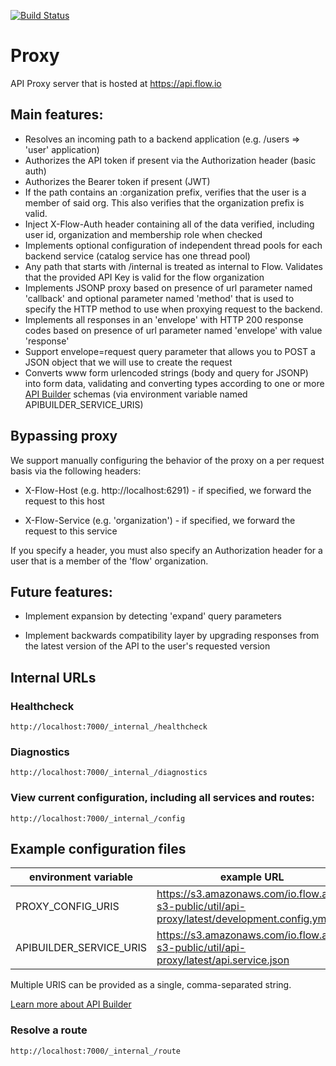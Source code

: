 [![Build Status](https://travis-ci.org/flowvault/proxy.svg?branch=master)](https://travis-ci.org/flowvault/proxy)

# Proxy

API Proxy server that is hosted at https://api.flow.io

## Main features:

  - Resolves an incoming path to a backend application (e.g. /users =>  'user' application)
  - Authorizes the API token if present via the Authorization header (basic auth)
  - Authorizes the Bearer token if present (JWT)
  - If the path contains an :organization prefix, verifies that the user is a member of
    said org. This also verifies that the organization prefix is valid.
  - Inject X-Flow-Auth header containing all of the data verified, including user id,
    organization and membership role when checked
  - Implements optional configuration of independent thread pools for each backend
    service (catalog service has one thread pool)
  - Any path that starts with /internal is treated as internal to Flow. Validates that the
    provided API Key is valid for the flow organization
  - Implements JSONP proxy based on presence of url parameter named 'callback' and optional
    parameter named 'method' that is used to specify the HTTP method to use when proxying request
    to the backend.
  - Implements all responses in an 'envelope' with HTTP 200 response
    codes based on presence of url parameter named 'envelope' with value 'response'
  - Support envelope=request query parameter that allows you to POST a JSON object that we will
    use to create the request
  - Converts www form urlencoded strings (body and query for JSONP)
    into form data, validating and converting types according to one
    or more [API Builder](https://www.apibuilder.io) schemas (via
    environment variable named APIBUILDER_SERVICE_URIS)

## Bypassing proxy

We support manually configuring the behavior of the proxy on a per
request basis via the following headers:

  - X-Flow-Host (e.g. http://localhost:6291) - if specified, we
    forward the request to this host

  - X-Flow-Service (e.g. 'organization') - if specified, we forward
    the request to this service

If you specify a header, you must also specify an Authorization header
for a user that is a member of the 'flow' organization.

## Future features:

  - Implement expansion by detecting 'expand' query parameters
  
  - Implement backwards compatibility layer by upgrading responses
    from the latest version of the API to the user's requested version

## Internal URLs

### Healthcheck

```
http://localhost:7000/_internal_/healthcheck
```

### Diagnostics

```
http://localhost:7000/_internal_/diagnostics
```

### View current configuration, including all services and routes:

```
http://localhost:7000/_internal_/config
```

## Example configuration files

environment variable     | example URL
------------------------ | ---------------
PROXY_CONFIG_URIS        | https://s3.amazonaws.com/io.flow.aws-s3-public/util/api-proxy/latest/development.config.yml
APIBUILDER_SERVICE_URIS  | https://s3.amazonaws.com/io.flow.aws-s3-public/util/api-proxy/latest/api.service.json

Multiple URIS can be provided as a single, comma-separated string.

[Learn more about API Builder](https://www.apibuilder.io)

### Resolve a route

```
http://localhost:7000/_internal_/route
```

